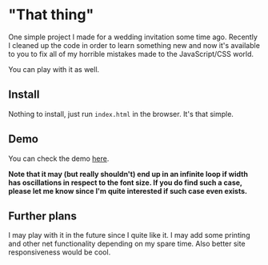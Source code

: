 "That thing"
=======

One simple project I made for a wedding invitation some time ago. Recently I cleaned up the code in order to learn something new and now it's available to you to fix all of my horrible mistakes made to the JavaScript/CSS world.

You can play with it as well.


Install
-----------------------

Nothing to install, just run `index.html` in the browser. It's that simple.


Demo
-----------------------

You can check the demo [here](https://www.msuflaj.net/projects/that-thing/).

**Note that it may (but really shouldn't) end up in an infinite loop if width has oscillations in respect to the font size. If you do find such a case, please let me know since I'm quite interested if such case even exists.**


Further plans
-----------------------

I may play with it in the future since I quite like it. I may add some printing and other net functionality depending on my spare time. Also better site responsiveness would be cool.

